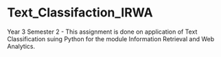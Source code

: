 # Text_Classifaction_IRWA
Year 3 Semester 2 - This assignment is done on application of Text Classification suing Python for the module Information Retrieval and Web Analytics.
